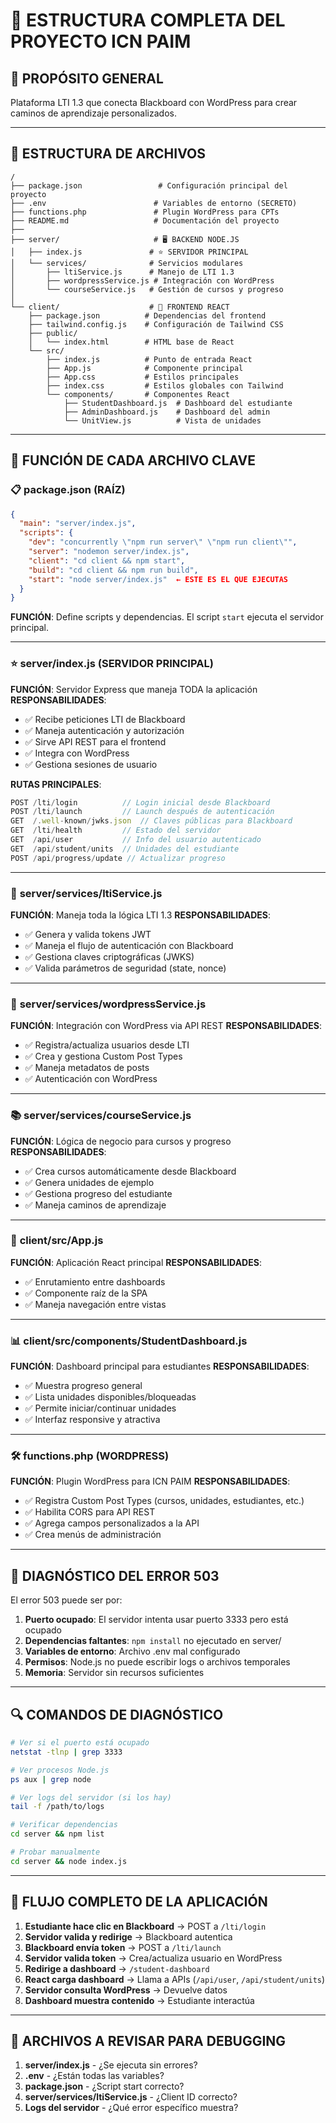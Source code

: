# 📁 ESTRUCTURA COMPLETA DEL PROYECTO ICN PAIM

## 🎯 **PROPÓSITO GENERAL**
Plataforma LTI 1.3 que conecta Blackboard con WordPress para crear caminos de aprendizaje personalizados.

---

## 📂 **ESTRUCTURA DE ARCHIVOS**

```
/
├── package.json                 # Configuración principal del proyecto
├── .env                        # Variables de entorno (SECRETO)
├── functions.php               # Plugin WordPress para CPTs
├── README.md                   # Documentación del proyecto
├── 
├── server/                     # 🖥️ BACKEND NODE.JS
│   ├── index.js               # ⭐ SERVIDOR PRINCIPAL
│   └── services/              # Servicios modulares
│       ├── ltiService.js      # Manejo de LTI 1.3
│       ├── wordpressService.js # Integración con WordPress
│       └── courseService.js   # Gestión de cursos y progreso
│
└── client/                    # 🎨 FRONTEND REACT
    ├── package.json          # Dependencias del frontend
    ├── tailwind.config.js    # Configuración de Tailwind CSS
    ├── public/
    │   └── index.html        # HTML base de React
    └── src/
        ├── index.js          # Punto de entrada React
        ├── App.js            # Componente principal
        ├── App.css           # Estilos principales
        ├── index.css         # Estilos globales con Tailwind
        └── components/       # Componentes React
            ├── StudentDashboard.js  # Dashboard del estudiante
            ├── AdminDashboard.js    # Dashboard del admin
            └── UnitView.js          # Vista de unidades
```

---

## 🔧 **FUNCIÓN DE CADA ARCHIVO CLAVE**

### 📋 **package.json (RAÍZ)**
```json
{
  "main": "server/index.js",
  "scripts": {
    "dev": "concurrently \"npm run server\" \"npm run client\"",
    "server": "nodemon server/index.js",
    "client": "cd client && npm start",
    "build": "cd client && npm run build",
    "start": "node server/index.js"  ← ESTE ES EL QUE EJECUTAS
  }
}
```
**FUNCIÓN**: Define scripts y dependencias. El script `start` ejecuta el servidor principal.

---

### ⭐ **server/index.js (SERVIDOR PRINCIPAL)**
**FUNCIÓN**: Servidor Express que maneja TODA la aplicación
**RESPONSABILIDADES**:
- ✅ Recibe peticiones LTI de Blackboard
- ✅ Maneja autenticación y autorización
- ✅ Sirve API REST para el frontend
- ✅ Integra con WordPress
- ✅ Gestiona sesiones de usuario

**RUTAS PRINCIPALES**:
```javascript
POST /lti/login          // Login inicial desde Blackboard
POST /lti/launch         // Launch después de autenticación
GET  /.well-known/jwks.json  // Claves públicas para Blackboard
GET  /lti/health         // Estado del servidor
GET  /api/user           // Info del usuario autenticado
GET  /api/student/units  // Unidades del estudiante
POST /api/progress/update // Actualizar progreso
```

---

### 🔐 **server/services/ltiService.js**
**FUNCIÓN**: Maneja toda la lógica LTI 1.3
**RESPONSABILIDADES**:
- ✅ Genera y valida tokens JWT
- ✅ Maneja el flujo de autenticación con Blackboard
- ✅ Gestiona claves criptográficas (JWKS)
- ✅ Valida parámetros de seguridad (state, nonce)

---

### 🔗 **server/services/wordpressService.js**
**FUNCIÓN**: Integración con WordPress via API REST
**RESPONSABILIDADES**:
- ✅ Registra/actualiza usuarios desde LTI
- ✅ Crea y gestiona Custom Post Types
- ✅ Maneja metadatos de posts
- ✅ Autenticación con WordPress

---

### 📚 **server/services/courseService.js**
**FUNCIÓN**: Lógica de negocio para cursos y progreso
**RESPONSABILIDADES**:
- ✅ Crea cursos automáticamente desde Blackboard
- ✅ Genera unidades de ejemplo
- ✅ Gestiona progreso del estudiante
- ✅ Maneja caminos de aprendizaje

---

### 🎨 **client/src/App.js**
**FUNCIÓN**: Aplicación React principal
**RESPONSABILIDADES**:
- ✅ Enrutamiento entre dashboards
- ✅ Componente raíz de la SPA
- ✅ Maneja navegación entre vistas

---

### 📊 **client/src/components/StudentDashboard.js**
**FUNCIÓN**: Dashboard principal para estudiantes
**RESPONSABILIDADES**:
- ✅ Muestra progreso general
- ✅ Lista unidades disponibles/bloqueadas
- ✅ Permite iniciar/continuar unidades
- ✅ Interfaz responsive y atractiva

---

### 🛠️ **functions.php (WORDPRESS)**
**FUNCIÓN**: Plugin WordPress para ICN PAIM
**RESPONSABILIDADES**:
- ✅ Registra Custom Post Types (cursos, unidades, estudiantes, etc.)
- ✅ Habilita CORS para API REST
- ✅ Agrega campos personalizados a la API
- ✅ Crea menús de administración

---

## 🚨 **DIAGNÓSTICO DEL ERROR 503**

El error 503 puede ser por:

1. **Puerto ocupado**: El servidor intenta usar puerto 3333 pero está ocupado
2. **Dependencias faltantes**: `npm install` no ejecutado en server/
3. **Variables de entorno**: Archivo .env mal configurado
4. **Permisos**: Node.js no puede escribir logs o archivos temporales
5. **Memoria**: Servidor sin recursos suficientes

---

## 🔍 **COMANDOS DE DIAGNÓSTICO**

```bash
# Ver si el puerto está ocupado
netstat -tlnp | grep 3333

# Ver procesos Node.js
ps aux | grep node

# Ver logs del servidor (si los hay)
tail -f /path/to/logs

# Verificar dependencias
cd server && npm list

# Probar manualmente
cd server && node index.js
```

---

## 🎯 **FLUJO COMPLETO DE LA APLICACIÓN**

1. **Estudiante hace clic en Blackboard** → POST a `/lti/login`
2. **Servidor valida y redirige** → Blackboard autentica
3. **Blackboard envía token** → POST a `/lti/launch`
4. **Servidor valida token** → Crea/actualiza usuario en WordPress
5. **Redirige a dashboard** → `/student-dashboard`
6. **React carga dashboard** → Llama a APIs (`/api/user`, `/api/student/units`)
7. **Servidor consulta WordPress** → Devuelve datos
8. **Dashboard muestra contenido** → Estudiante interactúa

---

## 📝 **ARCHIVOS A REVISAR PARA DEBUGGING**

1. **server/index.js** - ¿Se ejecuta sin errores?
2. **.env** - ¿Están todas las variables?
3. **package.json** - ¿Script start correcto?
4. **server/services/ltiService.js** - ¿Client ID correcto?
5. **Logs del servidor** - ¿Qué error específico muestra?